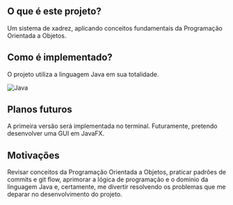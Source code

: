 ## O que é este projeto?

Um sistema de xadrez, aplicando conceitos fundamentais da Programação Orientada a Objetos.

## Como é implementado?

O projeto utiliza a linguagem Java em sua totalidade.

![Java](https://img.shields.io/badge/java-%23ED8B00.svg?style=for-the-badge&logo=openjdk&logoColor=white)

## Planos futuros

A primeira versão será implementada no terminal. Futuramente, pretendo desenvolver uma GUI em JavaFX.

## Motivações

Revisar conceitos da Programação Orientada a Objetos, praticar padrões de commits e git flow, aprimorar a lógica de programação e o dominio da linguagem Java e, certamente, me divertir resolvendo os problemas que me deparar no desenvolvimento do projeto.
